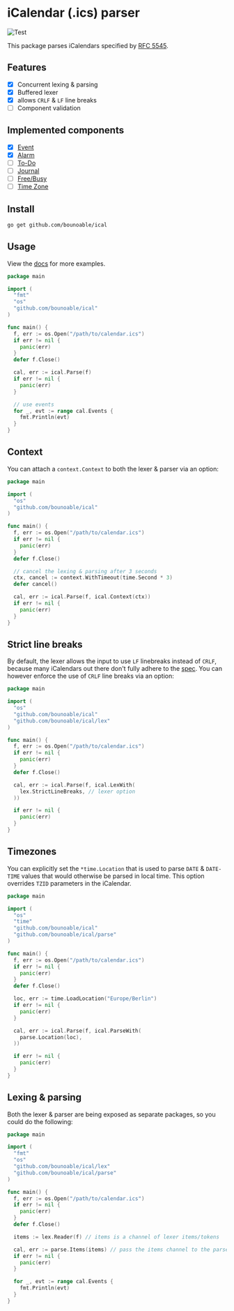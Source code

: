 # iCalendar (.ics) parser

![Test](https://github.com/bounoable/ical/workflows/Test/badge.svg?branch=master)

This package parses iCalendars specified by [RFC 5545](https://tools.ietf.org/html/rfc5545).

## Features

- [x] Concurrent lexing & parsing
- [x] Buffered lexer
- [x] allows `CRLF` & `LF` line breaks
- [ ] Component validation

## Implemented components

- [x] [Event](https://tools.ietf.org/html/rfc5545#section-3.6.1)
- [x] [Alarm](https://tools.ietf.org/html/rfc5545#section-3.6.6)
- [ ] [To-Do](https://tools.ietf.org/html/rfc5545#section-3.6.2)
- [ ] [Journal](https://tools.ietf.org/html/rfc5545#section-3.6.3)
- [ ] [Free/Busy](https://tools.ietf.org/html/rfc5545#section-3.6.4)
- [ ] [Time Zone](https://tools.ietf.org/html/rfc5545#section-3.6.5)

## Install

```sh
go get github.com/bounoable/ical
```

## Usage

View the [docs](https://pkg.go.dev/github.com/bounoable/ical) for more examples.

```go
package main

import (
  "fmt"
  "os"
  "github.com/bounoable/ical"
)

func main() {
  f, err := os.Open("/path/to/calendar.ics")
  if err != nil {
    panic(err)
  }
  defer f.Close()

  cal, err := ical.Parse(f)
  if err != nil {
    panic(err)
  }

  // use events
  for _, evt := range cal.Events {
    fmt.Println(evt)
  }
}
```

## Context

You can attach a `context.Context` to both the lexer & parser via an option:

```go
package main

import (
  "os"
  "github.com/bounoable/ical"
)

func main() {
  f, err := os.Open("/path/to/calendar.ics")
  if err != nil {
    panic(err)
  }
  defer f.Close()

  // cancel the lexing & parsing after 3 seconds
  ctx, cancel := context.WithTimeout(time.Second * 3)
  defer cancel()

  cal, err := ical.Parse(f, ical.Context(ctx))
  if err != nil {
    panic(err)
  }
}
```

## Strict line breaks

By default, the lexer allows the input to use `LF` linebreaks instead of `CRLF`, because many iCalendars out there don't fully adhere to the [spec](https://tools.ietf.org/html/rfc5545). You can however enforce the use of `CRLF` line breaks via an option:

```go
package main

import (
  "os"
  "github.com/bounoable/ical"
  "github.com/bounoable/ical/lex"
)

func main() {
  f, err := os.Open("/path/to/calendar.ics")
  if err != nil {
    panic(err)
  }
  defer f.Close()

  cal, err := ical.Parse(f, ical.LexWith(
    lex.StrictLineBreaks, // lexer option
  ))

  if err != nil {
    panic(err)
  }
}
```

## Timezones

You can explicitly set the `*time.Location` that is used to parse `DATE` & `DATE-TIME` values that would otherwise be parsed in local time. This option overrides `TZID` parameters in the iCalendar.

```go
package main

import (
  "os"
  "time"
  "github.com/bounoable/ical"
  "github.com/bounoable/ical/parse"
)

func main() {
  f, err := os.Open("/path/to/calendar.ics")
  if err != nil {
    panic(err)
  }
  defer f.Close()

  loc, err := time.LoadLocation("Europe/Berlin")
  if err != nil {
    panic(err)
  }

  cal, err := ical.Parse(f, ical.ParseWith(
    parse.Location(loc),
  ))

  if err != nil {
    panic(err)
  }
}
```

## Lexing & parsing

Both the lexer & parser are being exposed as separate packages, so you could do the following:

```go
package main

import (
  "fmt"
  "os"
  "github.com/bounoable/ical/lex"
  "github.com/bounoable/ical/parse"
)

func main() {
  f, err := os.Open("/path/to/calendar.ics")
  if err != nil {
    panic(err)
  }
  defer f.Close()

  items := lex.Reader(f) // items is a channel of lexer items/tokens

  cal, err := parse.Items(items) // pass the items channel to the parser
  if err != nil {
    panic(err)
  }

  for _, evt := range cal.Events {
    fmt.Println(evt)
  }
}
```
